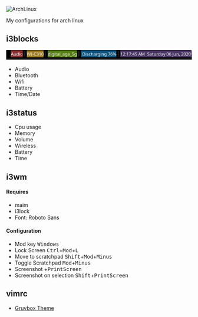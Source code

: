 ![ArchLinux](https://upload.wikimedia.org/wikipedia/commons/thumb/7/74/Arch_Linux_logo.svg/375px-Arch_Linux_logo.svg.png)

My configurations for arch linux

## i3blocks
![i3blocks](https://github.com/kgrewal2/ArchConfigurations/blob/master/1591427861.png)
- Audio
- Bluetooth
- Wifi
- Battery
- Time/Date

## i3status
- Cpu usage
- Memory
- Volume
- Wireless
- Battery
- Time

## i3wm
#### Requires
- maim
- i3lock
- Font: Roboto Sans

#### Configuration
- Mod key <kbd>Windows</kbd>
- Lock Screen <kbd>Ctrl</kbd>+<kbd>Mod</kbd>+<kbd>L</kbd>
- Move to scratchpad <kbd>Shift</kbd>+<kbd>Mod</kbd>+<kbd>Minus</kbd>
- Toggle Scratchpad <kbd>Mod</kbd>+<kbd>Minus</kbd>
- Screenshot +<kbd>PrintScreen</kbd>
- Screenshot on selection <kbd>Shift</kbd>+<kbd>PrintScreen</kbd>

## vimrc
- [Gruvbox Theme](https://github.com/morhetz/gruvbox/tree/master/colors)
